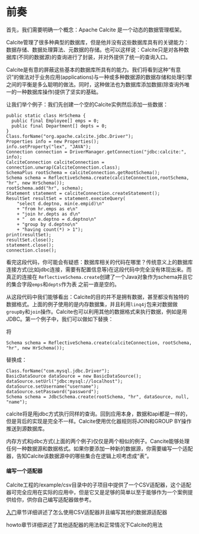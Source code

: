 # 前奏

首先，我们需要明确一个概念：Apache Calcite 是一个动态的数据管理框架。

Calcite管理了很多种典型的数据库，但是他并没有这些数据库具有的关键能力：数据存储、数据处理算法、元数据的存储。也可以这样说：Calcite只是对各种数据库\(不同的数据源\)的查询进行了封装，并对外提供了统一的查询入口。

Calcite是有意的屏蔽这些基本的数据库所具有的能力。我们将看到这种“有意识”的做法对于业务应用\(applications\)与一种或多种数据源的数据存储和处理引擎之间的平衡是多么聪明的做法。同时，这种做法也为数据库添加数据\(除查询外唯一的一种数据库操作\)提供了坚实的基础。

让我们举个例子：我们先创建一个空的Calcite实例然后添加一些数据：

```
public static class HrSchema {
  public final Employee[] emps = 0;
  public final Department[] depts = 0;
}
Class.forName("org.apache.calcite.jdbc.Driver");
Properties info = new Properties();
info.setProperty("lex", "JAVA");
Connection connection = DriverManager.getConnection("jdbc:calcite:", info);
CalciteConnection calciteConnection = connection.unwrap(CalciteConnection.class);
SchemaPlus rootSchema = calciteConnection.getRootSchema();
Schema schema = ReflectiveSchema.create(calciteConnection,rootSchema, "hr", new HrSchema());
rootSchema.add("hr", schema);
Statement statement = calciteConnection.createStatement();
ResultSet resultSet = statement.executeQuery(
    "select d.deptno, min(e.empid)\n"
    + "from hr.emps as e\n"
    + "join hr.depts as d\n"
    + "  on e.deptno = d.deptno\n"
    + "group by d.deptno\n"
    + "having count(*) > 1");
print(resultSet);
resultSet.close();
statement.close();
connection.close();
```

看完这段代码，你可能会有疑惑：数据库相关的代码在哪里？传统意义上的数据库连接方式\(比如jdbc连接，需要有配置信息等\)在这段代码中完全没有体现出来。而真正的连接在 `ReflectiveSchema.create`创建了一个Java对象作为schema并且它的集合字段`emps`和`depts`作为表 之前一直是空的。

从这段代码中我们能够看出：Calcite的目的并不是拥有数据，甚至都没有独特的数据格式。上面的例子使用的是内存数据集，并且利用`linq4j`包来对数据做`groupBy`和`join`操作。Calcite也可以利用其他的数据格式来执行数据，例如是用JDBC。第一个例子中，我们可以做如下替换：

将

```
Schema schema = ReflectiveSchema.create(calciteConnection, rootSchema, "hr", new HrSchema());
```

替换成：

```
Class.forName("com.mysql.jdbc.Driver");
BasicDataSource dataSource = new BasicDataSource();
dataSource.setUrl("jdbc:mysql://localhost");
dataSource.setUsername("username");
dataSource.setPassword("password");
Schema schema = JdbcSchema.create(rootSchema, "hr", dataSource, null, "name");
```

calcite将是用jdbc方式执行同样的查询。回到应用本身，数据和api都是一样的，但是背后的实现是完全不一样。Calcite使用优化器规则将JOIN和GROUP BY操作推送到源数据库。

内存方式和jdbc方式\(上面的两个例子\)仅仅是两个相似的例子。Cancite能够处理任何一种数据源和数据格式。如果你要添加一种新的数据源，你需要编写一个适配器，告知Calcite该数据源中的哪些集合在逻辑上呗考虑成“表”。

#### 编写一个适配器

Calcite工程的/example/csv目录中的子项目中提供了一个CSV适配器，这个适配器可完全应用在实际的应用中，但是它又是足够的简单以至于能够作为一个案例提供给你，供你自己编写适配器做参考。

[入门](/chapter1/section2.md)章节详细讲述了怎么使用CSV适配器并且编写其他的数据源适配器

howto章节详细讲述了其他适配器的用法和正常情况下Calcite的用法

